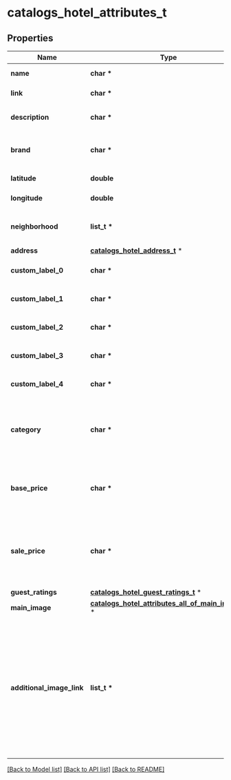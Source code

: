 # catalogs_hotel_attributes_t

## Properties
Name | Type | Description | Notes
------------ | ------------- | ------------- | -------------
**name** | **char \*** | The hotel&#39;s name. | [optional] 
**link** | **char \*** | Link to the product page | [optional] 
**description** | **char \*** | Brief description of the hotel. | [optional] 
**brand** | **char \*** | The brand to which this hotel belongs to. | [optional] 
**latitude** | **double** | Latitude of the hotel. | [optional] 
**longitude** | **double** | Longitude of the hotel. | [optional] 
**neighborhood** | **list_t \*** | A list of neighborhoods where the hotel is located | [optional] 
**address** | [**catalogs_hotel_address_t**](catalogs_hotel_address.md) \* |  | [optional] 
**custom_label_0** | **char \*** | Custom grouping of hotels | [optional] 
**custom_label_1** | **char \*** | Custom grouping of hotels | [optional] 
**custom_label_2** | **char \*** | Custom grouping of hotels | [optional] 
**custom_label_3** | **char \*** | Custom grouping of hotels | [optional] 
**custom_label_4** | **char \*** | Custom grouping of hotels | [optional] 
**category** | **char \*** | The type of property. The category can be any type of internal description desired. | [optional] 
**base_price** | **char \*** | Base price of the hotel room per night followed by the ISO currency code | [optional] 
**sale_price** | **char \*** | Sale price of a hotel room per night. Used to advertise discounts off the regular price of the hotel. | [optional] 
**guest_ratings** | [**catalogs_hotel_guest_ratings_t**](catalogs_hotel_guest_ratings.md) \* |  | [optional] 
**main_image** | [**catalogs_hotel_attributes_all_of_main_image_t**](catalogs_hotel_attributes_all_of_main_image.md) \* |  | [optional] 
**additional_image_link** | **list_t \*** | &lt;p&gt;&lt;&#x3D; 2000 characters&lt;/p&gt; &lt;p&gt;The links to additional images for your hotel. Up to ten additional images can be used to show a hotel from different angles. Must begin with http:// or https://.&lt;/p&gt; | [optional] 

[[Back to Model list]](../README.md#documentation-for-models) [[Back to API list]](../README.md#documentation-for-api-endpoints) [[Back to README]](../README.md)


